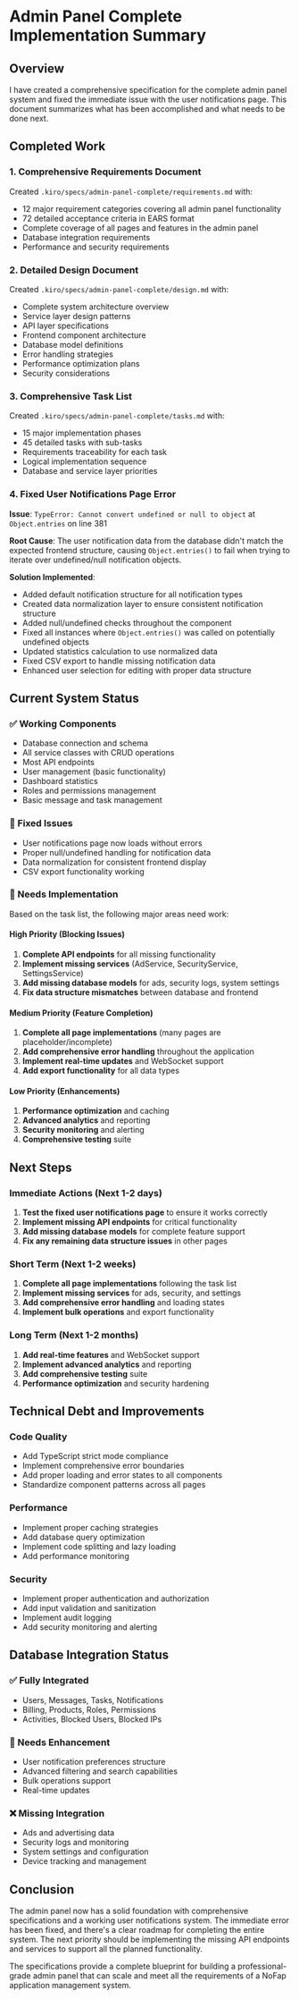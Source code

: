 # Admin Panel Complete Implementation Summary

## Overview

I have created a comprehensive specification for the complete admin panel system and fixed the immediate issue with the user notifications page. This document summarizes what has been accomplished and what needs to be done next.

## Completed Work

### 1. Comprehensive Requirements Document
Created `.kiro/specs/admin-panel-complete/requirements.md` with:
- 12 major requirement categories covering all admin panel functionality
- 72 detailed acceptance criteria in EARS format
- Complete coverage of all pages and features in the admin panel
- Database integration requirements
- Performance and security requirements

### 2. Detailed Design Document
Created `.kiro/specs/admin-panel-complete/design.md` with:
- Complete system architecture overview
- Service layer design patterns
- API layer specifications
- Frontend component architecture
- Database model definitions
- Error handling strategies
- Performance optimization plans
- Security considerations

### 3. Comprehensive Task List
Created `.kiro/specs/admin-panel-complete/tasks.md` with:
- 15 major implementation phases
- 45 detailed tasks with sub-tasks
- Requirements traceability for each task
- Logical implementation sequence
- Database and service layer priorities

### 4. Fixed User Notifications Page Error
**Issue**: `TypeError: Cannot convert undefined or null to object` at `Object.entries` on line 381

**Root Cause**: The user notification data from the database didn't match the expected frontend structure, causing `Object.entries()` to fail when trying to iterate over undefined/null notification objects.

**Solution Implemented**:
- Added default notification structure for all notification types
- Created data normalization layer to ensure consistent notification structure
- Added null/undefined checks throughout the component
- Fixed all instances where `Object.entries()` was called on potentially undefined objects
- Updated statistics calculation to use normalized data
- Fixed CSV export to handle missing notification data
- Enhanced user selection for editing with proper data structure

## Current System Status

### ✅ Working Components
- Database connection and schema
- All service classes with CRUD operations
- Most API endpoints
- User management (basic functionality)
- Dashboard statistics
- Roles and permissions management
- Basic message and task management

### 🔧 Fixed Issues
- User notifications page now loads without errors
- Proper null/undefined handling for notification data
- Data normalization for consistent frontend display
- CSV export functionality working

### 🚧 Needs Implementation
Based on the task list, the following major areas need work:

#### High Priority (Blocking Issues)
1. **Complete API endpoints** for all missing functionality
2. **Implement missing services** (AdService, SecurityService, SettingsService)
3. **Add missing database models** for ads, security logs, system settings
4. **Fix data structure mismatches** between database and frontend

#### Medium Priority (Feature Completion)
1. **Complete all page implementations** (many pages are placeholder/incomplete)
2. **Add comprehensive error handling** throughout the application
3. **Implement real-time updates** and WebSocket support
4. **Add export functionality** for all data types

#### Low Priority (Enhancements)
1. **Performance optimization** and caching
2. **Advanced analytics** and reporting
3. **Security monitoring** and alerting
4. **Comprehensive testing** suite

## Next Steps

### Immediate Actions (Next 1-2 days)
1. **Test the fixed user notifications page** to ensure it works correctly
2. **Implement missing API endpoints** for critical functionality
3. **Add missing database models** for complete feature support
4. **Fix any remaining data structure issues** in other pages

### Short Term (Next 1-2 weeks)
1. **Complete all page implementations** following the task list
2. **Implement missing services** for ads, security, and settings
3. **Add comprehensive error handling** and loading states
4. **Implement bulk operations** and export functionality

### Long Term (Next 1-2 months)
1. **Add real-time features** and WebSocket support
2. **Implement advanced analytics** and reporting
3. **Add comprehensive testing** suite
4. **Performance optimization** and security hardening

## Technical Debt and Improvements

### Code Quality
- Add TypeScript strict mode compliance
- Implement comprehensive error boundaries
- Add proper loading and error states to all components
- Standardize component patterns across all pages

### Performance
- Implement proper caching strategies
- Add database query optimization
- Implement code splitting and lazy loading
- Add performance monitoring

### Security
- Implement proper authentication and authorization
- Add input validation and sanitization
- Implement audit logging
- Add security monitoring and alerting

## Database Integration Status

### ✅ Fully Integrated
- Users, Messages, Tasks, Notifications
- Billing, Products, Roles, Permissions
- Activities, Blocked Users, Blocked IPs

### 🔧 Needs Enhancement
- User notification preferences structure
- Advanced filtering and search capabilities
- Bulk operations support
- Real-time updates

### ❌ Missing Integration
- Ads and advertising data
- Security logs and monitoring
- System settings and configuration
- Device tracking and management

## Conclusion

The admin panel now has a solid foundation with comprehensive specifications and a working user notifications system. The immediate error has been fixed, and there's a clear roadmap for completing the entire system. The next priority should be implementing the missing API endpoints and services to support all the planned functionality.

The specifications provide a complete blueprint for building a professional-grade admin panel that can scale and meet all the requirements of a NoFap application management system.